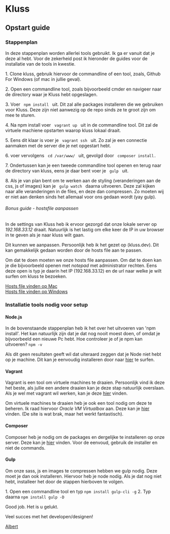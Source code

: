 <h1>Kluss</h1>
<h2>Opstart guide</h2>

<h3> Stappenplan </h3>
<p> In deze stappenplan worden allerlei tools gebruikt. Ik ga er vanuit dat je deze al hebt. Voor de zekerheid post ik hieronder de guides voor de installatie van de tools in kwestie.</p>
<p>1. Clone kluss, gebruik hiervoor de commandline of een tool, zoals, Github For Windows (of mac in jullie geval).</p>
<p>2. Open een commandline tool, zoals bijvoorbeeld cmder en navigeer naar de directory waar je Kluss hebt opgeslagen.
<p>3. Voer <code> npm install </code> uit. Dit zal alle packages installeren die we gebruiken voor Kluss. Deze zijn niet aanwezig op de repo sinds ze te groot zijn om mee te sturen.</p>
<p>4. Na npm install voer <code> vagrant up </code> uit in de commandline tool. Dit zal de virtuele machiene opstarten waarop kluss lokaal draait.</p>
<p>5. Eens dit klaar is voer je <code> vagrant ssh </code> uit. Zo zal je een connectie aanmaken met de server die je net opgestart hebt.</p>
<p>6. voer vervolgens <code> cd /var/www/ </code> uit, gevolgd door <code> composer install.</code></p> 
<p>7. Ondertussen kan je een tweede commandline tool openen en terug naar de directory van kluss, eens je daar bent voer je <code> gulp </code> uit.</p>
<p>8. Als je van plan bent om te werken aan de styling (veranderingen aan de css, js of images) kan je <code> gulp watch </code> daarna uitvoeren. Deze zal kijken naar alle veranderingen in de files, en deze dan compressen. Zo moeten wij er niet aan denken sinds het allemaal voor ons gedaan wordt (yay gulp).</p>

<h6>Bonus guide - hostsfile aanpassen</h6>
<p>In de settings van Kluss heb ik ervoor gezorgd dat onze lokale server op <i>192.168.33.12</i> draait. Natuurlijk is het lastig om elke keer de IP in uw browser in te geven als je naar kluss wilt gaan.</p>
<p>Dit kunnen we aanpassen. Persoonlijk heb ik het gezet op (kluss.dev). Dit kan gemakkelijk gedaan worden door de hosts file aan te passen.</p>
<p>Om dat te doen moeten we onze hosts file aanpassen. Om dat te doen kan je die bijvoorbeeld openen met <i>notepad</i> met administrator rechten. Eens deze open is typ je daarin het IP (192.168.33.12) en de url naar welke je wilt surfen om kluss te bezoeken.</p>
<a href="https://www.tekrevue.com/tip/edit-hosts-file-mac-os-x/">Hosts file vinden op Mac</a><br />
<a href="http://www.thewindowsclub.com/hosts-file-in-windows">Hosts file vinden op Windows</a>

<h3>Installatie tools nodig voor setup</h3>
<h4>Node.js</h4>
<p>In de bovenstaande stappenplan heb ik het over het uitvoeren van 'npm install'. Het kan natuurlijk zijn dat je dat nog nooit moest doen, of omdat je bijvoorbeeld een nieuwe Pc hebt. Hoe controleer je of je npm kan uitvoeren? <code>npm -v</code></p>
<p>Als dit geen resultaten geeft wil dat uiteraard zeggen dat je Node niet hebt op je machine. Dit kan je eenvoudig installeren door naar <a href="https://nodejs.org/en/">hier</a> te surfen.</p>

<h4>Vagrant</h4>
<p>Vagrant is een tool om virtuele machines te draaien. Persoonlijk vind ik deze het beste, als jullie een andere draaien kan je deze stap natuurlijk overslaan. Als je wel met vagrant wil werken, kan je deze <a href="https://www.vagrantup.com/downloads.html">hier</a> vinden.</p>
<p>Om virtuele machines te draaien heb je ook een tool nodig om deze te beheren. Ik raad hiervoor <i>Oracle VM Virtualbox</i> aan. Deze kan je <a href="https://www.virtualbox.org/wiki/Downloads">hier</a> vinden. (De site is wat brak, maar het werkt fantastisch).</p>

<h4>Composer</h4>
<p>Composer heb je nodig om de packages en dergelijke te installeren op onze server. Deze kan je <a href="https://getcomposer.org/download/">hier</a> vinden. Voor de eenvoud, gebruik de installer en niet de commands.</p>

<h4>Gulp</h4>
<p>Om onze sass, js en images te compressen hebben we gulp nodig. Deze moet je dan ook installeren. Hiervoor heb je node nodig. Als je dat nog niet hebt, installeer het door de stappen hierboven te volgen.</p>
1. Open een commandline tool en typ <code>npm install gulp-cli -g</code>
2. Typ daarna <code>npm install gulp -D</code>
<p>Good job. Het is u gelukt.</p>

<p>Veel succes met het developen/designen!</p>
<a href="https://www.github.com/alberttomasiak">Albert</a>
